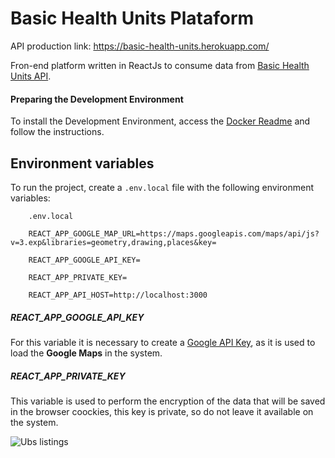 # Basic Health Units Plataform

API production link: https://basic-health-units.herokuapp.com/

Fron-end platform written in ReactJs to consume data from [Basic Health Units API](https://gitlab.com/victor.h.souza.vieira/basic-health-units).

#### Preparing the Development Environment

To install the Development Environment, access the [Docker Readme](docker/README.md) and follow the instructions.

## Environment variables

To run the project, create a `.env.local` file with the following environment variables:

```
    .env.local
    
    REACT_APP_GOOGLE_MAP_URL=https://maps.googleapis.com/maps/api/js?v=3.exp&libraries=geometry,drawing,places&key=
    
    REACT_APP_GOOGLE_API_KEY=
    
    REACT_APP_PRIVATE_KEY=
    
    REACT_APP_API_HOST=http://localhost:3000

```

##### REACT_APP_GOOGLE_API_KEY

For this variable it is necessary to create a [Google API Key](https://developers.google.com/maps/documentation/javascript/get-api-key?hl=pt-br),
as it is used to load the **Google Maps** in the system.

##### REACT_APP_PRIVATE_KEY


This variable is used to perform the encryption of the data that will be saved in the browser coockies, this key is private, so do not leave it available on the system.

![Ubs listings](https://firebasestorage.googleapis.com/v0/b/images-d10d2.appspot.com/o/basic-health-units%2FCaptura%20de%20Tela%202020-04-14%20a%CC%80s%2023.06.02.png?alt=media&token=f7d4be24-a170-4388-a552-61870ad7016f)
